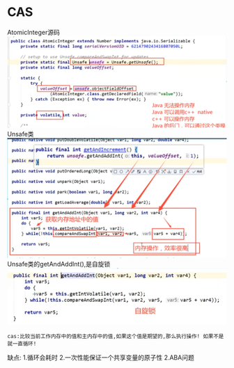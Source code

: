 # CAS

AtomicInteger源码
![](.cas小结_images/AtomicInteger源码.png)
Unsafe类
![](.cas小结_images/Unsafe类.png)
Unsafe类的getAndAddInt(),是自旋锁
![](.cas小结_images/自旋锁.png)

```
cas:比较当前工作内存中的值和主内存中的值,如果这个值是期望的,那么执行操作! 如果不是就一直循环!
```

缺点:
1.循环会耗时 2.一次性能保证一个共享变量的原子性 2.ABA问题
